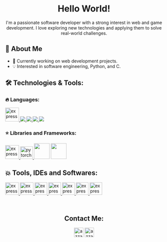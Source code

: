 <h1 align= "center"><b>Hello World! </b></h1>

<p align="center">
  I'm a passionate software developer with a strong interest in web and game development. I love exploring new technologies and applying them to solve real-world challenges.
</p>

<h2>🚀 About Me </h2>

- 🔭 Currently working on web development projects.
- 💡 Interested in software engineering, Python, and C.

## 🛠️ Technologies & Tools:

### 🔥 Languages:

<p align="left"> 
    <a href="https://www.cprogramming.com/" target="_blank"> <img src="https://img.icons8.com/color/452/c-programming.png" alt="express" width="44" height="44"/> </a>
    <a href="https://www.java.com" target="_blank"> <img src="https://img.icons8.com/color/48/000000/java-coffee-cup-logo.png"/ > </a>
    <a href="https://developer.mozilla.org/en-US/docs/Web/JavaScript" target="_blank"> <img src="https://img.icons8.com/color/48/000000/javascript.png"/> </a> 
    <a href="https://www.python.org" target="_blank"> <img src="https://img.icons8.com/color/48/000000/python.png"/> </a> 
    <a style="padding-right:8px;" href="https://www.mysql.com/" target="_blank"> <img src="https://img.icons8.com/fluent/50/000000/mysql-logo.png"/> </a>  
</p>

### ⭐️ Libraries and Frameworks:

<p align="left"> 
    <a href="https://numpy.org/" target="_blank"> <img src="https://encrypted-tbn0.gstatic.com/images?q=tbn:ANd9GcS2JRr92k_oDy42tMe3RPwfU0r_5Rk_S2jwlU2WphT94jFMCRCbjASEZ7j1wbD2CPOzx6w&usqp=CAU" alt="express" width="44" height="44" / > </a>
    <a href="https://pytorch.org/" target="_blank"> <img src="https://www.vectorlogo.zone/logos/pytorch/pytorch-icon.svg" alt="pytorch" width="40" height="40"/> </a> 
    <a href="https://reactjs.org/" target="_blank"><img height="50" src="https://www.vectorlogo.zone/logos/reactjs/reactjs-ar21.svg"></a>
    <a href="https://nodejs.org/en/" target="_blank"><img height="50" src="https://www.vectorlogo.zone/logos/nodejs/nodejs-icon.svg"></a>
</p>

##  💥  Tools, IDEs and Softwares:

<p align="left"> 
    <a href="https://www.codeblocks.org/" target="_blank"> <img src="https://1.bp.blogspot.com/-h9D36wzWc1E/WRHtrvRXlyI/AAAAAAAABPI/3MGZ1bpRPTYYxFWOkV-QwsXzY9klH-84gCLcB/s400/code%2Bblock%2Blogo.jpg" alt="express" width="43" height="40" /> </a> 
    <a href="https://www.jetbrains.com/pycharm/"> <img src="https://miro.medium.com/max/1200/1*6Dhu1H4t028lOGbaZuyRCw.png" alt="express" width="43" height="40" /> </a>
    <a href="https://code.visualstudio.com"> <img src="https://www.vectorlogo.zone/logos/visualstudio_code/visualstudio_code-icon.svg" alt="express" width="40" height="40" /> </a>
    <a href="https://www.eclipse.org/ide/"> <img src="https://encrypted-tbn0.gstatic.com/images?q=tbn:ANd9GcR5EUljSTU4Bl9jRgp5L0v7TUAlB-Ntl0EAIq_FSaofQ7tfCiVrbVW2Bs_24-UPCnRYVBE&usqp=CAU" alt="express" width="40" height="40" /> </a>
    <a href="https://git-scm.com"> <img src="https://git-scm.com/images/logos/downloads/Git-Logo-1788C.svg" alt="express" width="40" height="40" /> </a>
    <a href="https://firebase.google.com"> <img src="https://www.vectorlogo.zone/logos/firebase/firebase-icon.svg" alt="express" width="40" height="40" /> </a>
    <a href="https://unity.com"> <img src="https://logo.svgcdn.com/l/unity.svg" alt="express" width="40" height="40" /> </a>
</p>

<br>
<h2 align="center">Contact Me:</h2>
<p align="center">
    <a href="www.linkedin.com/in/iliodora-seferli-926ab8187" target="blank"><img align="center"
       src="https://img.shields.io/badge/linkedin-%231DA1F2.svg?style=for-the-badge&logo=linkedin&logoColor=white"
       alt="azzar" height="30"/></a>
    <a href="mailto:iliodorasef@gmail.com" target="blank"><img align="center"
       src="https://img.shields.io/badge/gmail-EA4335.svg?style=for-the-badge&logo=gmail&logoColor=white"
       alt="azzar" height="30"/></a>
</p>

<br>
<br>
